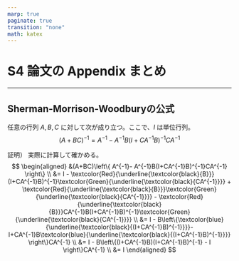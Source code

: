 ```yaml
---
marp: true
paginate: true
transition: "none"
math: katex
---
```


# S4 論文の Appendix まとめ

---

## Sherman-Morrison-Woodburyの公式
任意の行列 $A,B,C$ に対して次が成り立つ。ここで、$I$ は単位行列。
$$
(A+BC)^{-1} = A^{-1} - A^{-1}B (I+CA^{-1}B)^{-1}CA^{-1}
$$

証明）
実際に計算して確かめる。
$$
\begin{aligned}
&(A+BC)\left\{ A^{-1}- A^{-1}B(I+CA^{-1}B)^{-1}CA^{-1} \right\} \\
&= I - \textcolor{Red}{\underline{\textcolor{black}{B}}}(I+CA^{-1}B)^{-1}\textcolor{Green}{\underline{\textcolor{black}{CA^{-1}}}} + \textcolor{Red}{\underline{\textcolor{black}{B}}}\textcolor{Green}{\underline{\textcolor{black}{CA^{-1}}}} - \textcolor{Red}{\underline{\textcolor{black}{B}}}CA^{-1}B(I+CA^{-1}B)^{-1}\textcolor{Green}{\underline{\textcolor{black}{CA^{-1}}}} \\
&= I - B\left\{\textcolor{blue}{\underline{\textcolor{black}{(I+CA^{-1}B)^{-1}}}}-I+CA^{-1}B\textcolor{blue}{\underline{\textcolor{black}{(I+CA^{-1}B)^{-1}}}} \right\}CA^{-1} \\
&= I - B\left\{(I+CA^{-1}B)(I+CA^{-1}B)^{-1} - I \right\}CA^{-1} \\
&= I
\end{aligned}
$$

